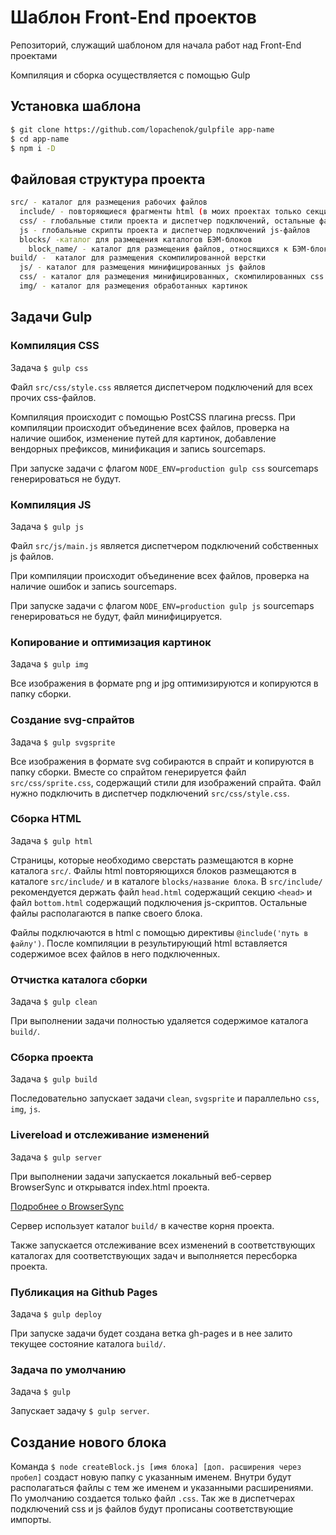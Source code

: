 # Шаблон Front-End проектов

Репозиторий, служащий шаблоном для начала работ над Front-End проектами

Компиляция и сборка осуществляется с помощью Gulp

## Установка шаблона

``` sh
$ git clone https://github.com/lopachenok/gulpfile app-name
$ cd app-name
$ npm i -D
```

## Файловая структура проекта

``` sh
src/ - каталог для размещения рабочих файлов
  include/ - повторяющиеся фрагменты html (в моих проектах только секция head и секция подключение скриптов bottom)
  css/ - глобальные стили проекта и диспетчер подключений, остальные файлы стилей в папках блоков
  js - глобальные скрипты проекта и диспетчер подключений js-файлов
  blocks/ -каталог для размещения каталогов БЭМ-блоков
    block_name/ - каталог для размещения файлов, относящихся к БЭМ-блоку, содержит css-файлы, js-файлы и картинки
build/ -  каталог для размещения скомпилированной верстки
  js/ - каталог для размещения минифицированных js файлов
  css/ - каталог для размещения минифицированных, скомпилированных css файлов
  img/ - каталог для размещения обработанных картинок
```

## Задачи Gulp

### Компиляция CSS

Задача `$ gulp css`

Файл `src/css/style.css` является диспетчером подключений для всех прочих css-файлов.  

Компиляция происходит с помощью PostCSS плагина precss.
При компиляции происходит объединение всех файлов, проверка на наличие ошибок, изменение путей для картинок, добавление вендорных префиксов, минификация и запись sourcemaps.

При запуске задачи с флагом `NODE_ENV=production gulp css` sourcemaps генерироваться не будут. 

### Компиляция JS

Задача `$ gulp js`

Файл `src/js/main.js` является диспетчером подключений собственных js файлов.

При компиляции происходит объединение всех файлов, проверка на наличие ошибок и запись sourcemaps.

При запуске задачи с флагом `NODE_ENV=production gulp js` sourcemaps генерироваться не будут, файл минифицируется. 

### Копирование и оптимизация картинок

Задача `$ gulp img`

Все изображения в формате png и jpg оптимизируются и копируются в папку сборки.

### Создание svg-спрайтов

Задача `$ gulp svgsprite`

Все изображения в формате svg собираются в спрайт и копируются в папку сборки. Вместе со спрайтом генерируется файл `src/css/sprite.css`, содержащий стили для изображений спрайта. Файл нужно подключить в диспетчер подключений `src/css/style.css`.

### Сборка HTML

Задача `$ gulp html`

Страницы, которые необходимо сверстать размещаются в корне каталога `src/`. Файлы html повторяющихся блоков размещаются в каталоге `src/include/` и в каталоге `blocks/название блока`. В `src/include/` рекомендуется держать файл `head.html` содержащий секцию `<head>` и файл `bottom.html` содержащий подключения js-скриптов. Остальные файлы располагаются в папке своего блока.

Файлы подключаются в html с помощью директивы `@include('путь в файлу')`. После компиляции в результирующий html вставляется содержимое всех файлов в него подключенных.


### Отчистка каталога сборки 

Задача `$ gulp clean`

При выполнении задачи полностью удаляется содержимое каталога `build/`.

### Сборка проекта

Задача `$ gulp build`

Последовательно запускает задачи `clean`, `svgsprite` и параллельно `css`, `img`, `js`.

### Livereload и отслеживание изменений

Задача `$ gulp server`

При выполнении задачи запускается локальный веб-сервер BrowserSync и открыватся index.html проекта.  

[Подробнее о BrowserSync](http://www.browsersync.io/ "Подробнее о BrowserSync")  

Сервер использует каталог `build/` в качестве корня проекта.

Также запускается отслеживание всех изменений в соответствующих каталогах для соответствующих задач и выполняется пересборка проекта.

### Публикация на Github Pages

Задача `$ gulp deploy`

При запуске задачи будет создана ветка gh-pages и в нее залито текущее состояние каталога `build/`.

### Задача по умолчанию

Задача `$ gulp`

Запускает задачу `$ gulp server`.

## Создание нового блока

Команда `$ node createBlock.js [имя блока] [доп. расширения через пробел]` создаст новую папку с указанным именем. Внутри будут располагаться файлы с тем же именем и указанными расширениями. По умолчанию создается только файл `.css`. Так же в диспетчерах подключений css и js файлов будут прописаны соответствующие импорты. 